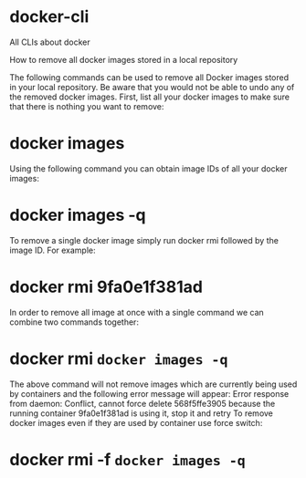 # docker-cli
All CLIs about docker

How to remove all docker images stored in a local repository

The following commands can be used to remove all Docker images stored in your local repository. Be aware that you would not be able to undo any of the removed docker images. First, list all your docker images to make sure that there is nothing you want to remove:
# docker images
Using the following command you can obtain image IDs of all your docker images:
# docker images -q
To remove a single docker image simply run docker rmi followed by the image ID. For example:
# docker rmi 9fa0e1f381ad
In order to remove all image at once with a single command we can combine two commands together:
# docker rmi `docker images -q`
The above command will not remove images which are currently being used by containers and the following error message will appear:
Error response from daemon: Conflict, cannot force delete 568f5ffe3905 
because the running container 9fa0e1f381ad is using it, stop it and retry
To remove docker images even if they are used by container use force switch:
# docker rmi -f `docker images -q`
